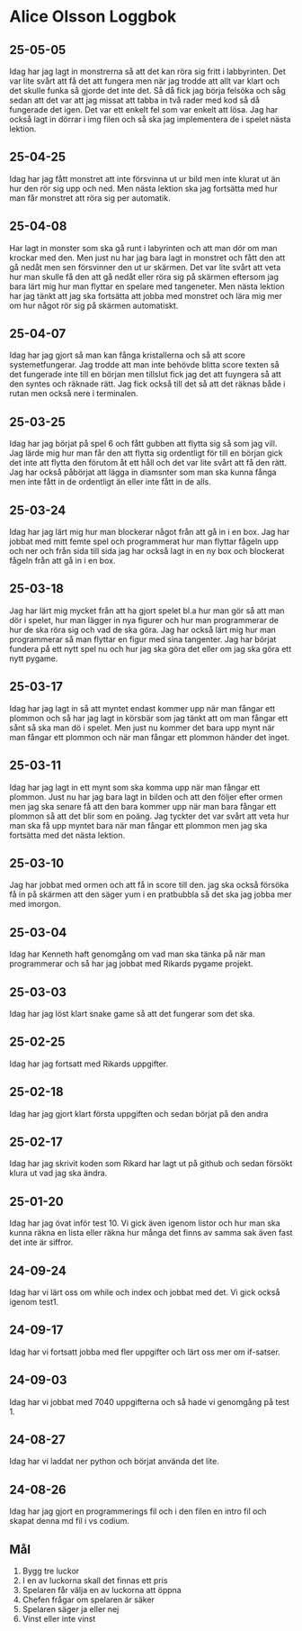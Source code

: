 Alice Olsson Loggbok
========
## 25-05-05
Idag har jag lagt in monstrerna så att det kan röra sig fritt i labbyrinten. Det var lite svårt att få det att fungera men när jag trodde att allt var klart och det skulle funka så gjorde det inte det. Så då fick jag börja felsöka och såg sedan att det var att jag missat att tabba in två rader med kod så då fungerade det igen. Det var ett enkelt fel som var enkelt att lösa. Jag har också lagt in dörrar i img filen och så ska jag implementera de i spelet nästa lektion. 
## 25-04-25
Idag har jag fått monstret att inte försvinna ut ur bild men inte klurat ut än hur den rör sig upp och ned. Men nästa lektion ska jag fortsätta med hur man får monstret att röra sig per automatik. 
## 25-04-08
Har lagt in monster som ska gå runt i labyrinten och att man dör om man krockar med den. Men just nu har jag bara lagt in monstret och fått den att gå nedåt men sen försvinner den ut ur skärmen. Det var lite svårt att veta hur man skulle få den att gå nedåt eller röra sig på skärmen eftersom jag bara lärt mig hur man flyttar en spelare med tangeneter. Men nästa lektion har jag tänkt att jag ska fortsätta att jobba med monstret och lära mig mer om hur något rör sig på skärmen automatiskt.
## 25-04-07
Idag har jag gjort så man kan fånga kristallerna och så att score systemetfungerar. Jag trodde att man inte behövde blitta score texten så det fungerade inte till en början men tillslut fick jag det att fuyngera så att den syntes och räknade rätt. Jag fick också till det så att det räknas både i rutan men också nere i terminalen.
## 25-03-25
Idag har jag börjat på spel 6 och fått gubben att flytta sig så som jag vill. Jag lärde mig hur man får den att flytta sig ordentligt för till en början gick det inte att flytta den förutom åt ett håll och det var lite svårt att få den rätt. Jag har också påbörjat att lägga in diamsnter som man ska kunna fånga men inte fått in de ordentligt än eller inte fått in de alls.
## 25-03-24
Idag har jag lärt mig hur man blockerar något från att gå in i en box. Jag har jobbat med mitt femte spel och programmerat hur man flyttar fågeln upp och ner och från sida till sida jag har också lagt in en ny box och blockerat fågeln från att gå in i en box.
## 25-03-18
Jag har lärt mig mycket från att ha gjort spelet bl.a hur man gör så att man dör i spelet, hur man lägger in nya figurer och hur man programmerar de hur de ska röra sig och vad de ska göra. Jag har också lärt mig hur man programmerar så man flyttar en figur med sina tangenter. Jag har börjat fundera på ett nytt spel nu och hur jag ska göra det eller om jag ska göra ett nytt pygame.
## 25-03-17
Idag har jag lagt in så att myntet endast kommer upp när man fångar ett plommon och så har jag lagt in körsbär som jag tänkt att om man fångar ett sånt så ska man dö i spelet. Men just nu kommer det bara upp mynt när man fångar ett plommon och när man fångar ett plommon händer det inget. 
## 25-03-11
Idag har jag lagt in ett mynt som ska komma upp när man fångar ett plommon. Just nu har jag bara lagt in bilden och att den följer efter ormen men jag ska senare få att den bara kommer upp när man bara fångar ett plommon så att det blir som en poäng. Jag tyckter det var svårt att veta hur man ska få upp myntet bara när man fångar ett plommon men jag ska fortsätta med det nästa lektion. 
## 25-03-10
Jag har jobbat med ormen och att få in score till den. jag ska också försöka få in på skärmen att den säger yum i en pratbubbla så det ska jag jobba mer med imorgon. 
## 25-03-04
Idag har Kenneth haft genomgång om vad man ska tänka på när man programmerar och så har jag jobbat med Rikards pygame projekt. 
## 25-03-03
Idag har jag löst klart snake game så att det fungerar som det ska. 
## 25-02-25
Idag har jag fortsatt med Rikards uppgifter. 
## 25-02-18
Idag har jag gjort klart första uppgiften och sedan börjat på den andra
## 25-02-17
Idag har jag skrivit koden som Rikard har lagt ut på github och sedan försökt klura ut vad jag ska ändra.
## 25-01-20
Idag har jag övat inför test 10. Vi gick även igenom listor och hur man ska kunna räkna en lista eller räkna hur många det finns av samma sak även fast det inte är siffror. 

## 24-09-24
Idag har vi lärt oss om while och index och jobbat med det. Vi gick också igenom test1. 

## 24-09-17
Idag har vi fortsatt jobba med fler uppgifter och lärt oss mer om if-satser. 

## 24-09-03
Idag har vi jobbat med 7040 uppgifterna och så hade vi genomgång på test 1.

## 24-08-27
Idag har vi laddat ner python och börjat använda det lite. 

## 24-08-26
Idag har jag gjort en programmerings fil och i den filen en intro fil och skapat denna md fil i vs codium.  

## Mål

1.	Bygg tre luckor
2.	I en av luckorna skall det finnas ett pris
3.	Spelaren får välja en av luckorna att öppna
4.	Chefen frågar om spelaren är säker
5.	Spelaren säger ja eller nej
6.	Vinst eller inte vinst